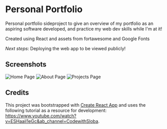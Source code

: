 # Personal Portfolio

Personal portfolio sideproject to give an overview of my portfolio as an aspiring software developed, and practice my web dev skills while I'm at it!

Created using React and assets from fortawesome and Google Fonts

*Next steps*: Deploying the web app to be viewed publicly!

## Screenshots
![Home Page](images/screenshots/home.png)
![About Page](images/screenshots/about.png)
![Projects Page](images/screenshots/projects.png)

## Credits

This project was bootstrapped with [Create React App](https://github.com/facebook/create-react-app) and uses the following tutorial as a resource for development: https://www.youtube.com/watch?v=ESHaail1eGc&ab_channel=CodewithSloba. 
